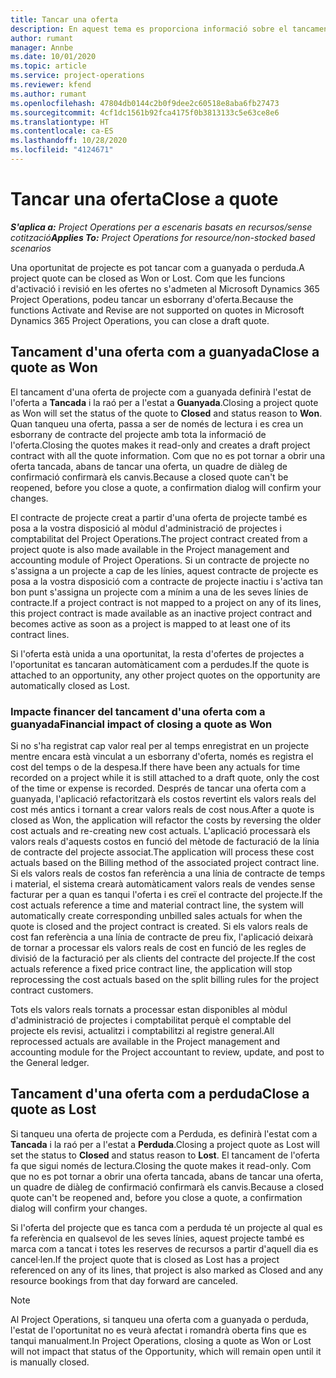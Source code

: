```yaml
---
title: Tancar una oferta
description: En aquest tema es proporciona informació sobre el tancament d'ofertes al Project Operations.
author: rumant
manager: Annbe
ms.date: 10/01/2020
ms.topic: article
ms.service: project-operations
ms.reviewer: kfend
ms.author: rumant
ms.openlocfilehash: 47804db0144c2b0f9dee2c60518e8aba6fb27473
ms.sourcegitcommit: 4cf1dc1561b92fca4175f0b3813133c5e63ce8e6
ms.translationtype: HT
ms.contentlocale: ca-ES
ms.lasthandoff: 10/28/2020
ms.locfileid: "4124671"
---
```

# <a name="close-a-quote"></a><span data-ttu-id="7d018-103">Tancar una oferta</span><span class="sxs-lookup"><span data-stu-id="7d018-103">Close a quote</span></span>

<span data-ttu-id="7d018-104">_**S'aplica a:** Project Operations per a escenaris basats en recursos/sense cotització_</span><span class="sxs-lookup"><span data-stu-id="7d018-104">_**Applies To:** Project Operations for resource/non-stocked based scenarios_</span></span>

<span data-ttu-id="7d018-105">Una oportunitat de projecte es pot tancar com a guanyada o perduda.</span><span class="sxs-lookup"><span data-stu-id="7d018-105">A project quote can be closed as Won or Lost.</span></span> <span data-ttu-id="7d018-106">Com que les funcions d'activació i revisió en les ofertes no s'admeten al Microsoft Dynamics 365 Project Operations, podeu tancar un esborrany d'oferta.</span><span class="sxs-lookup"><span data-stu-id="7d018-106">Because the functions Activate and Revise are not supported on quotes in Microsoft Dynamics 365 Project Operations, you can close a draft quote.</span></span>

## <a name="close-a-quote-as-won"></a><span data-ttu-id="7d018-107">Tancament d'una oferta com a guanyada</span><span class="sxs-lookup"><span data-stu-id="7d018-107">Close a quote as Won</span></span>

<span data-ttu-id="7d018-108">El tancament d'una oferta de projecte com a guanyada definirà l'estat de l'oferta a **Tancada** i la raó per a l'estat a **Guanyada**.</span><span class="sxs-lookup"><span data-stu-id="7d018-108">Closing a project quote as Won will set the status of the quote to **Closed** and status reason to **Won**.</span></span> <span data-ttu-id="7d018-109">Quan tanqueu una oferta, passa a ser de només de lectura i es crea un esborrany de contracte del projecte amb tota la informació de l'oferta.</span><span class="sxs-lookup"><span data-stu-id="7d018-109">Closing the quotes makes it read-only and creates a draft project contract with all the quote information.</span></span> <span data-ttu-id="7d018-110">Com que no es pot tornar a obrir una oferta tancada, abans de tancar una oferta, un quadre de diàleg de confirmació confirmarà els canvis.</span><span class="sxs-lookup"><span data-stu-id="7d018-110">Because a closed quote can't be reopened, before you close a quote, a confirmation dialog will confirm your changes.</span></span>

<span data-ttu-id="7d018-111">El contracte de projecte creat a partir d'una oferta de projecte també es posa a la vostra disposició al mòdul d'administració de projectes i comptabilitat del Project Operations.</span><span class="sxs-lookup"><span data-stu-id="7d018-111">The project contract created from a project quote is also made available in the Project management and accounting module of Project Operations.</span></span> <span data-ttu-id="7d018-112">Si un contracte de projecte no s'assigna a un projecte a cap de les línies, aquest contracte de projecte es posa a la vostra disposició com a contracte de projecte inactiu i s'activa tan bon punt s'assigna un projecte com a mínim a una de les seves línies de contracte.</span><span class="sxs-lookup"><span data-stu-id="7d018-112">If a project contract is not mapped to a project on any of its lines, this project contract is made available as an inactive project contract and becomes active as soon as a project is mapped to at least one of its contract lines.</span></span>

<span data-ttu-id="7d018-113">Si l'oferta està unida a una oportunitat, la resta d'ofertes de projectes a l'oportunitat es tancaran automàticament com a perdudes.</span><span class="sxs-lookup"><span data-stu-id="7d018-113">If the quote is attached to an opportunity, any other project quotes on the opportunity are automatically closed as Lost.</span></span>

### <a name="financial-impact-of-closing-a-quote-as-won"></a><span data-ttu-id="7d018-114">Impacte financer del tancament d'una oferta com a guanyada</span><span class="sxs-lookup"><span data-stu-id="7d018-114">Financial impact of closing a quote as Won</span></span>

<span data-ttu-id="7d018-115">Si no s'ha registrat cap valor real per al temps enregistrat en un projecte mentre encara està vinculat a un esborrany d'oferta, només es registra el cost del temps o de la despesa.</span><span class="sxs-lookup"><span data-stu-id="7d018-115">If there have been any actuals for time recorded on a project while it is still attached to a draft quote, only the cost of the time or expense is recorded.</span></span> <span data-ttu-id="7d018-116">Després de tancar una oferta com a guanyada, l'aplicació refactoritzarà els costos revertint els valors reals del cost més antics i tornant a crear valors reals de cost nous.</span><span class="sxs-lookup"><span data-stu-id="7d018-116">After a quote is closed as Won, the application will refactor the costs by reversing the older cost actuals and re-creating new cost actuals.</span></span> <span data-ttu-id="7d018-117">L'aplicació processarà els valors reals d'aquests costos en funció del mètode de facturació de la línia de contracte del projecte associat.</span><span class="sxs-lookup"><span data-stu-id="7d018-117">The application will process these cost actuals based on the Billing method of the associated project contract line.</span></span> <span data-ttu-id="7d018-118">Si els valors reals de costos fan referència a una línia de contracte de temps i material, el sistema crearà automàticament valors reals de vendes sense facturar per a quan es tanqui l'oferta i es creï el contracte del projecte.</span><span class="sxs-lookup"><span data-stu-id="7d018-118">If the cost actuals reference a time and material contract line, the system will automatically create corresponding unbilled sales actuals for when the quote is closed and the project contract is created.</span></span> <span data-ttu-id="7d018-119">Si els valors reals de cost fan referència a una línia de contracte de preu fix, l'aplicació deixarà de tornar a processar els valors reals de cost en funció de les regles de divisió de la facturació per als clients del contracte del projecte.</span><span class="sxs-lookup"><span data-stu-id="7d018-119">If the cost actuals reference a fixed price contract line, the application will stop reprocessing the cost actuals based on the split billing rules for the project contract customers.</span></span>

<span data-ttu-id="7d018-120">Tots els valors reals tornats a processar estan disponibles al mòdul d'administració de projectes i comptabilitat perquè el comptable del projecte els revisi, actualitzi i comptabilitzi al registre general.</span><span class="sxs-lookup"><span data-stu-id="7d018-120">All reprocessed actuals are available in the Project management and accounting module for the Project accountant to review, update, and post to the General ledger.</span></span> 

## <a name="close-a-quote-as-lost"></a><span data-ttu-id="7d018-121">Tancament d'una oferta com a perduda</span><span class="sxs-lookup"><span data-stu-id="7d018-121">Close a quote as Lost</span></span>

<span data-ttu-id="7d018-122">Si tanqueu una oferta de projecte com a Perduda, es definirà l'estat com a **Tancada** i la raó per a l'estat a **Perduda**.</span><span class="sxs-lookup"><span data-stu-id="7d018-122">Closing a project quote as Lost will set the status to **Closed** and status reason to **Lost**.</span></span> <span data-ttu-id="7d018-123">El tancament de l'oferta fa que sigui només de lectura.</span><span class="sxs-lookup"><span data-stu-id="7d018-123">Closing the quote makes it read-only.</span></span> <span data-ttu-id="7d018-124">Com que no es pot tornar a obrir una oferta tancada, abans de tancar una oferta, un quadre de diàleg de confirmació confirmarà els canvis.</span><span class="sxs-lookup"><span data-stu-id="7d018-124">Because a closed quote can't be reopened and, before you close a quote, a confirmation dialog will confirm your changes.</span></span>

<span data-ttu-id="7d018-125">Si l'oferta del projecte que es tanca com a perduda té un projecte al qual es fa referència en qualsevol de les seves línies, aquest projecte també es marca com a tancat i totes les reserves de recursos a partir d'aquell dia es cancel·len.</span><span class="sxs-lookup"><span data-stu-id="7d018-125">If the project quote that is closed as Lost has a project referenced on any of its lines, that project is also marked as Closed and any resource bookings from that day forward are canceled.</span></span>

> [!NOTE]
> <span data-ttu-id="7d018-126">Al Project Operations, si tanqueu una oferta com a guanyada o perduda, l'estat de l'oportunitat no es veurà afectat i romandrà oberta fins que es tanqui manualment.</span><span class="sxs-lookup"><span data-stu-id="7d018-126">In Project Operations, closing a quote as Won or Lost will not impact that status of the Opportunity, which will remain open until it is manually closed.</span></span>
